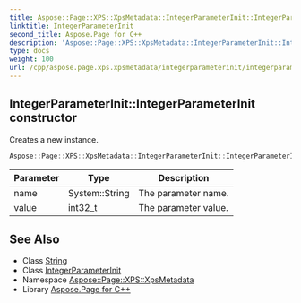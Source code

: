 ```yaml
---
title: Aspose::Page::XPS::XpsMetadata::IntegerParameterInit::IntegerParameterInit constructor
linktitle: IntegerParameterInit
second_title: Aspose.Page for C++
description: 'Aspose::Page::XPS::XpsMetadata::IntegerParameterInit::IntegerParameterInit constructor. Creates a new instance in C++.'
type: docs
weight: 100
url: /cpp/aspose.page.xps.xpsmetadata/integerparameterinit/integerparameterinit/
---
```

## IntegerParameterInit::IntegerParameterInit constructor


Creates a new instance.

```cpp
Aspose::Page::XPS::XpsMetadata::IntegerParameterInit::IntegerParameterInit(System::String name, int32_t value)
```


| Parameter | Type | Description |
| --- | --- | --- |
| name | System::String | The parameter name. |
| value | int32_t | The parameter value. |

## See Also

* Class [String](../../../system/string/)
* Class [IntegerParameterInit](../)
* Namespace [Aspose::Page::XPS::XpsMetadata](../../)
* Library [Aspose.Page for C++](../../../)
